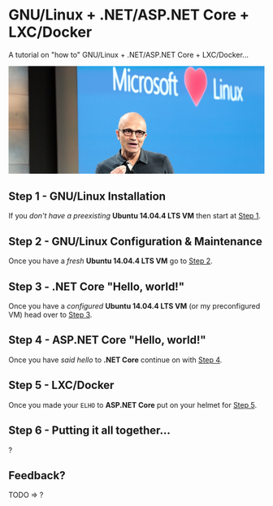 # GNU/Linux + .NET/ASP.NET Core + LXC/Docker

A tutorial on "how to" GNU/Linux + .NET/ASP.NET Core + LXC/Docker...

![1-nadella-loves-linux](README/1-nadella-loves-linux.jpg)

## Step 1 - GNU/Linux Installation

If you _don't have a preexisting_ __Ubuntu 14.04.4 LTS VM__ then start at [Step 1](Step1.md).

## Step 2 - GNU/Linux Configuration & Maintenance

Once you have a _fresh_ __Ubuntu 14.04.4 LTS VM__ go to [Step 2](Step2.md).

## Step 3 - .NET Core "Hello, world!"

Once you have a _configured_ __Ubuntu 14.04.4 LTS VM__ (or my preconfigured VM) head over to [Step 3](Step3.md).

## Step 4 - ASP.NET Core "Hello, world!"

Once you have _said hello_ to __.NET Core__ continue on with [Step 4](Step4.md).

## Step 5 - LXC/Docker

Once you made your `ELHO` to __ASP.NET Core__ put on your helmet for [Step 5](Step5.md).

## Step 6 - Putting it all together...

?

## Feedback?

TODO => ?
